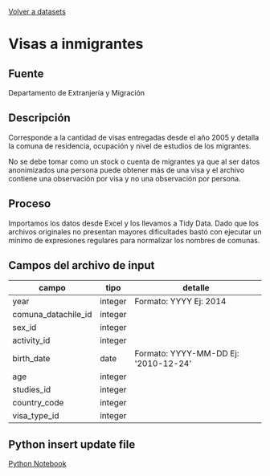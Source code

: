 [Volver a datasets](../datasets.md)

# Visas a inmigrantes

## Fuente

Departamento de Extranjería y Migración

## Descripción

Corresponde a la cantidad de visas entregadas desde el año 2005 y detalla la comuna de residencia, ocupación y nivel de estudios de los migrantes.

No se debe tomar como un stock o cuenta de migrantes ya que al ser datos anonimizados una persona puede obtener más de una visa y el archivo contiene una observación por visa y no una observación por persona.

## Proceso

Importamos los datos desde Excel y los llevamos a Tidy Data. Dado que los archivos originales no presentan mayores dificultades bastó con ejecutar un mínimo de expresiones regulares para normalizar los nombres de comunas.

## Campos del archivo de input

| campo | tipo | detalle |
|-------|------|-----------|
| year | integer | Formato: YYYY Ej: 2014 |
| comuna_datachile_id | integer |  |
| sex_id | integer |  |
| activity_id | integer |  |
| birth_date | date | Formato: YYYY-MM-DD Ej: '2010-12-24' |
| age | integer |  |
| studies_id | integer |  |
| country_code | integer |  |
| visa_type_id | integer |  |


## Python insert update file
[Python Notebook](../../demographics/migration/ingest/migrations_ingest.ipynb)

